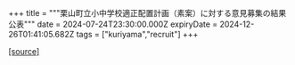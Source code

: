 +++
title = """栗山町立小中学校適正配置計画（素案）に対する意見募集の結果公表"""
date = 2024-07-24T23:30:00.000Z
expiryDate = 2024-12-26T01:41:05.682Z
tags = ["kuriyama","recruit"]
+++


[[source]](https://www.town.kuriyama.hokkaido.jp/site/mirai/27350.html)
